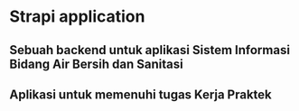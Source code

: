# Strapi application

## Sebuah backend untuk aplikasi Sistem Informasi Bidang Air Bersih dan Sanitasi
## Aplikasi untuk memenuhi tugas Kerja Praktek 
